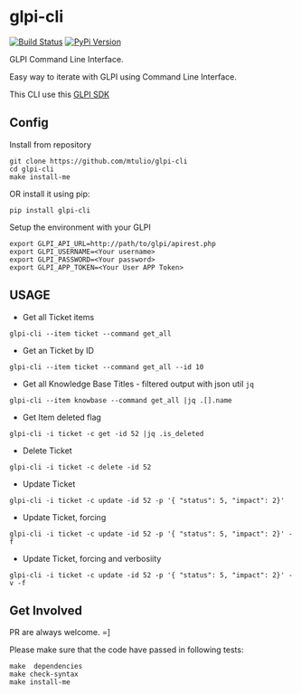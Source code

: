 # glpi-cli

[![Build Status](https://travis-ci.org/mtulio/glpi-cli.svg?branch=master)](https://travis-ci.org/mtulio/glpi-cli)
[![PyPi Version](https://img.shields.io/pypi/v/glpi-cli.svg)](https://pypi.python.org/pypi/glpi-cli)

GLPI Command Line Interface.

Easy way to iterate with GLPI using Command Line Interface.

This CLI use this [GLPI SDK](https://github.com/truly-systems/glpi-sdk-python)

## Config

Install from repository

```
git clone https://github.com/mtulio/glpi-cli
cd glpi-cli
make install-me
```

OR install it using pip:

`pip install glpi-cli`

Setup the environment with your GLPI

```shell
export GLPI_API_URL=http://path/to/glpi/apirest.php
export GLPI_USERNAME=<Your username>
export GLPI_PASSWORD=<Your password>
export GLPI_APP_TOKEN=<Your User APP Token>
```

## USAGE

* Get all Ticket items

```shell
glpi-cli --item ticket --command get_all
```

* Get an Ticket by ID

```shell
glpi-cli --item ticket --command get_all --id 10
```

* Get all Knowledge Base Titles - filtered output with json util `jq`

```shell
glpi-cli --item knowbase --command get_all |jq .[].name
```

* Get Item deleted flag

```shell
glpi-cli -i ticket -c get -id 52 |jq .is_deleted
```

* Delete Ticket

```shell
glpi-cli -i ticket -c delete -id 52
```

* Update Ticket

```shell
glpi-cli -i ticket -c update -id 52 -p '{ "status": 5, "impact": 2}'
```

* Update Ticket, forcing

```shell
glpi-cli -i ticket -c update -id 52 -p '{ "status": 5, "impact": 2}' -f
```

* Update Ticket, forcing and verbosiity

```shell
glpi-cli -i ticket -c update -id 52 -p '{ "status": 5, "impact": 2}' -v -f
```

## Get Involved

PR are always welcome. =]

Please make sure that the code have passed in following tests:

```shell
make  dependencies
make check-syntax
make install-me
```
